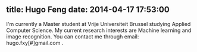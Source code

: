 title: Hugo Feng
date: 2014-04-17 17:53:00
---

I'm currently a Master student at Vrije Universiteit Brussel studying Applied Computer Science. My current research interests are Machine learning and image recognition. You can contact me through email: hugo.fxy[#]gmail.com .
